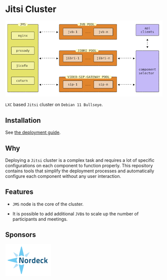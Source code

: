 # Jitsi Cluster

![Jitsi Cluster](/docs/images/jitsi-cluster.png)

`LXC` based `Jitsi` cluster on `Debian 11 Bullseye`.

## Installation

See [the deployment guide](/INSTALL.md).

## Why

Deploying a `Jitsi` cluster is a complex task and requires a lot of specific
configurations on each component to function properly. This repository contains
tools that simplify the deployment processes and automatically configure each component
without any user interaction.

## Features

- `JMS` node is the core of the cluster.

- It is possible to add additional `JVB`s to scale up the number of participants
  and meetings.

## Sponsors

[![Nordeck](/docs/images/nordeck.png)](https://nordeck.net/)
